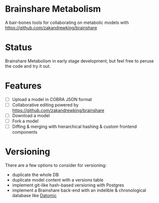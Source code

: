 # Brainshare Metabolism

A bair-bones tools for collaborating on metabolic models with https://github.com/zakandrewking/brainshare

# Status

Brainshare Metabolism in early stage development, but feel free to peruse the code and try it out.

# Features

- [ ] Upload a model in COBRA JSON format
- [ ] Collaborative editing powered by https://github.com/zakandrewking/brainshare
- [ ] Download a model
- [ ] Fork a model
- [ ] Diffing & merging with hierarchical hashing & custom frontend components

# Versioning

There are a few options to consider for versioning:

- duplicate the whole DB
- duplicate model content with a versions table
- implement git-like hash-based versioning with Postgres
- implement a Brainshare back-end with an indelible & chronological database like [Datomic](https://www.datomic.com/)
